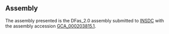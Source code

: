

Assembly
--------

The assembly presented is the DFas\_2.0 assembly submitted to
[INSDC](http://www.insdc.org) with the assembly accession
[GCA\_000203815.1](http://www.ebi.ac.uk/ena/data/view/GCA_000203815.1).
